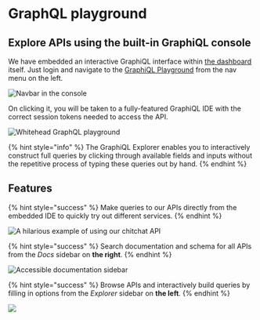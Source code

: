 # GraphQL playground

## Explore APIs using the built-in GraphiQL console

We have embedded an interactive GraphiQL interface within [the dashboard](https://console.whitehead.ai) itself. Just login and navigate to the [GraphiQL Playground](https://console.whitehead.ai/graphiql) from the nav menu on the left.

![Navbar in the console](https://github.com/whitehead-ai/docs/tree/463fce6207fdc18bbdad710ab66dd2b3072e86f4/content/.gitbook/assets/screenshot-from-2021-06-18-14-51-34.png)

On clicking it, you will be taken to a fully-featured GraphiQL IDE with the correct session tokens needed to access the API.

![Whitehead GraphQL playground](https://github.com/whitehead-ai/docs/tree/463fce6207fdc18bbdad710ab66dd2b3072e86f4/content/.gitbook/assets/screenshot-from-2021-06-18-13-44-08.png)

{% hint style="info" %}
The GraphiQL Explorer enables you to interactively construct full queries by clicking through available fields and inputs without the repetitive process of typing these queries out by hand.
{% endhint %}

## Features

{% hint style="success" %}
Make queries to our APIs directly from the embedded IDE to quickly try out different services.
{% endhint %}

![A hilarious example of using our chitchat API](https://github.com/whitehead-ai/docs/tree/463fce6207fdc18bbdad710ab66dd2b3072e86f4/content/.gitbook/assets/screenshot-from-2021-06-18-14-44-54.png)

{% hint style="success" %}
Search documentation and schema for all APIs from the _Docs_ sidebar on **the right**.
{% endhint %}

![Accessible documentation sidebar](https://github.com/whitehead-ai/docs/tree/463fce6207fdc18bbdad710ab66dd2b3072e86f4/content/.gitbook/assets/screenshot-from-2021-06-18-13-44-34.png)

{% hint style="success" %}
Browse APIs and interactively build queries by filling in options from the _Explorer_ sidebar on **the left**.
{% endhint %}

![](https://github.com/whitehead-ai/docs/tree/463fce6207fdc18bbdad710ab66dd2b3072e86f4/content/.gitbook/assets/screenshot-from-2021-06-18-13-43-37.png)

